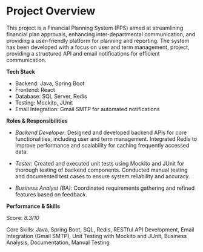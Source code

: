 # **Project Overview** 
 This project is a Financial Planning System (FPS) aimed at streamlining financial plan approvals, enhancing inter-departmental communication, and providing a user-friendly platform for planning and reporting. The system has been developed with a focus on user and term management, project, providing a structured API and email notifications for efficient communication.

**Tech Stack**
- Backend: Java, Spring Boot
- Frontend: React
- Database: SQL Server, Redis
- Testing: Mockito, JUnit
- Email Integration: Gmail SMTP for automated notifications

**Roles & Responsibilities**
* *Backend Developer*:  Designed and developed backend APIs for core functionalities, including user and term management.
 Integrated Redis to improve performance and scalability for caching frequently accessed data.
 
* *Tester*:  Created and executed unit tests using Mockito and JUnit for thorough testing of backend components.
Conducted manual testing and documented test cases to ensure system reliability and accuracy.

* *Business Analyst (BA)*:  Coordinated requirements gathering and refined features based on feedback.

**Performance & Skills**

Score: *8.3/10*

Core Skills: Java, Spring Boot, SQL, Redis, RESTful API Development, Email Integration (Gmail SMTP), Unit Testing with Mockito and JUnit, Business Analysis, Documentation, Manual Testing
